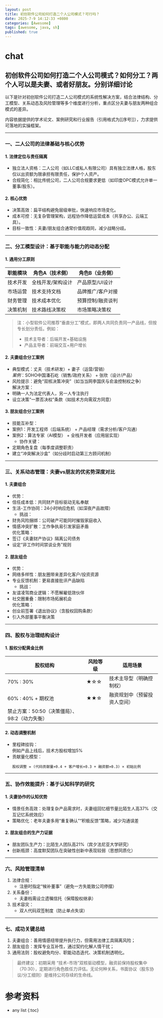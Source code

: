 ```yaml
---
layout: post
title: 初创软件公司如何打造二个人公司模式？可行吗？
date: 2025-7-9 14:12:33 +0800
categories: [Awesome]
tags: [awesome, java, sh]
published: true
---
```


# chat

## 初创软件公司如何打造二个人公司模式？如何分工？两个人可以是夫妻、或者好朋友。分别详细讨论


以下是针对初创软件公司打造二人公司模式的系统性解决方案，结合法律结构、分工模型、关系动态及风险管理等多个维度进行分析，重点区分夫妻与朋友两种组合模式的差异。

内容依据提供的学术论文、案例研究和行业报告（引用格式为[[序号]]），力求提供可落地的实操框架。

---

### 一、二人公司的法律基础与核心优势
#### 1. 法律定位与责任隔离
   - 独立法人资格：二人公司（如LLC或私人有限公司）具有独立法律人格，股东仅以出资额为限承担有限责任，保护个人资产。
   - 合规简化：相比传统公司，二人公司合规要求更低（如印度OPC模式允许单一董事/股东）。

#### 2. 核心优势
   - 决策高效：扁平结构避免层级审批，快速响应市场变化。
   - 成本可控：无复杂管理架构，远程协作降低运营成本（共享办公、云端工具）。
   - 目标一致性：夫妻/朋友组合通常价值观趋同，减少战略分歧。

---

### 二、分工模型设计：基于职能与能力的动态分配
#### 1. 通用分工原则

   | 职能模块       | 角色A（技术侧）                | 角色B（业务侧）                |
   |--------------------|------------------------------|------------------------------|
   | 技术开发       | 全栈开发/架构设计             | 产品原型/UI设计              |
   | 市场运营       | 技术支持文档                  | 品牌推广/客户对接            |
   | 财务管理       | 技术成本优化                  | 预算控制/融资谈判            |
   | 决策机制       | 技术路线决策权                | 市场策略决策权              |


   > 注：小型软件公司推荐“垂直分工”模式，即两人共同负责同一产品线，但按专长划分责任。例如：
   > - 技术主导者：后端开发+基础设施
   > - 产品主导者：前端交互+用户增长

#### 2. 夫妻组合分工案例
   - 典型模式：丈夫（技术研发）+ 妻子（运营/营销）  
*案例*：SOHO中国潘石屹（销售/政府关系） + 张欣（设计/产品）  
   - 风险提示：避免“双核决策冲突”（如当当网李国庆与俞渝控制权之争）  
解决方案：  
- 明确一人为法定代表人，另一人专注执行  
- 设立决策“一票否决权”条款（如技术方向需双方同意）

#### 3. 朋友组合分工案例
   - 技能互补型：  
- 案例1：开发工程师（后端系统） + 产品经理（需求分析/客户沟通）  
- 案例2：算法专家（AI模型） + 全栈开发者（应用层实现）  
   - 协作关键：  
- 定期角色复盘（每季度调整职责）  
- 建立“冲突解决沙盒”（如分歧时启动第三方顾问机制）

---

### 三、关系动态管理：夫妻vs朋友的优劣势深度对比
#### 1. 夫妻组合
   - 优势：  
- 信任成本低：共同财产目标驱动无私奉献  
- 生活-工作协同：24小时响应危机（如深夜产品故障）  
   - 挑战：  
- 财务风险捆绑：公司破产可能同时摧毁家庭收入  
- 情感冲突扩散：工作争执易引发家庭矛盾  
   优化策略：  
- 签订《夫妻财产协议》隔离公司债务  
- 设定“非工作时间禁谈业务”规则

#### 2. 朋友组合
   - 优势：  
- 网络多样性：朋友圈带来差异化客户/投资资源  
- 专业反馈机制：更易直接批评产品缺陷  
   - 挑战：  
- 友谊凌驾商业逻辑：不愿解雇低效伙伴  
- 社交圈重叠：限制市场拓展机会  
   优化策略：  
- 创业前签署《退出协议》（含股权回购条款）  
- 引入外部董事平衡决策

---

### 四、股权与治理结构设计
#### 1. 股权分配黄金比例

   | 股权结构       | 风险等级 | 适用场景                  |
   |--------------------|----------|-------------------------|
   | 70% : 30%          | ★☆☆      | 技术主导型（明确控制权）  |
   | 60% : 40% + 期权池 | ★★☆      | 融资规划中（预留投资人空间）|
   | 禁止方案：50:50（决策僵局）、98:2（动力失衡） |

#### 2. 动态调整机制
   - 里程碑挂钩：  
例如产品上线后，技术方股权增加5%  
   - 贡献量化模型：  
     ```数学公式
     股权调整 = (代码贡献量×0.4 + 客户增长×0.3 + 融资额×0.3) × 初始比例
     ```


---

### 五、协作效能提升：基于认知科学的研究
#### 1. 夫妻协作的认知优势
   - 情景任务高效：处理复杂产品需求时，夫妻组回忆细节量比陌生人高37%（交互记忆系统效应）  
   - 策略优化：老年夫妻多用“重复确认”“积极反馈”策略，减少沟通误差

#### 2. 朋友组合的生产力证据
   - 朋友团队生产力：比陌生人团队高21%（宾夕法尼亚大学研究）  
   - 创新瓶颈：高度默契团队在突破性创新中表现较弱（思想同质化）

---

### 六、风险管理清单
1. 法律合规：  
   - 注册时指定“候补董事”（避免一方失能致公司停摆）  
2. 关系备份：  
   - 夫妻档需设立遗嘱信托（保障股权继承）  
3. 技术容灾：  
   - 双人代码双签制度（防止单点失误）  

---

### 七、成功关键总结
1. 夫妻组合：善用情感纽带提升执行力，但需用法律工具隔离风险；  
2. 朋友组合：发挥专业互补性，通过契约化解人情干扰；  
3. 通用法则：股权避免均分、职能动态迭代、决策机制透明化。  

> 最终建议：初期采用 “技术-市场”双核驱动模型，融资前保持股权集中（70:30），定期进行角色胜任力评估。无论何种关系，书面协议（股东协议/分工细则）是维持公司存续的生命线。

# 参考资料

* any list
{:toc}